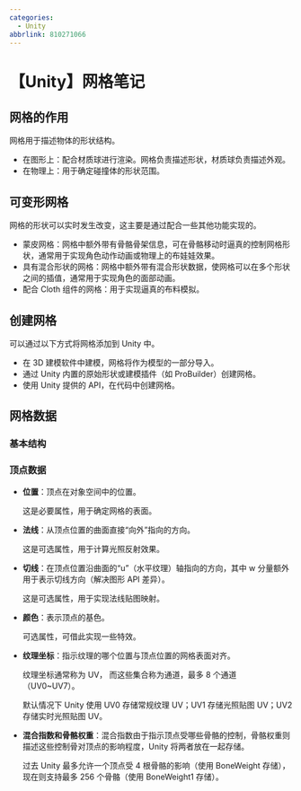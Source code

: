 ```yaml
---
categories:
  - Unity
abbrlink: 810271066
---
```


# 【Unity】网格笔记

## 网格的作用

网格用于描述物体的形状结构。

- 在图形上：配合材质球进行渲染。网格负责描述形状，材质球负责描述外观。
- 在物理上：用于确定碰撞体的形状范围。

## 可变形网格

网格的形状可以实时发生改变，这主要是通过配合一些其他功能实现的。

- 蒙皮网格：网格中额外带有骨骼骨架信息，可在骨骼移动时逼真的控制网格形状，通常用于实现角色动作动画或物理上的布娃娃效果。
- 具有混合形状的网格：网格中额外带有混合形状数据，使网格可以在多个形状之间的插值，通常用于实现角色的面部动画。
- 配合 Cloth 组件的网格：用于实现逼真的布料模拟。

## 创建网格

可以通过以下方式将网格添加到 Unity 中。

- 在 3D 建模软件中建模，网格将作为模型的一部分导入。
- 通过 Unity 内置的原始形状或建模插件（如 ProBuilder）创建网格。
- 使用 Unity 提供的 API，在代码中创建网格。

## 网格数据

### 基本结构


### 顶点数据



- **位置**：顶点在对象空间中的位置。

  这是必要属性，用于确定网格的表面。

- **法线**：从顶点位置的曲面直接“向外”指向的方向。

  这是可选属性，用于计算光照反射效果。

- **切线**：在顶点位置沿曲面的“u”（水平纹理）轴指向的方向，其中 w 分量额外用于表示切线方向（解决图形 API 差异）。

  这是可选属性，用于实现法线贴图映射。

- **颜色**：表示顶点的基色。

  可选属性，可借此实现一些特效。

- **纹理坐标**：指示纹理的哪个位置与顶点位置的网格表面对齐。

  纹理坐标通常称为 UV， 而这些集合称为通道，最多 8 个通道（UV0~UV7）。

  默认情况下 Unity 使用 UV0 存储常规纹理 UV；UV1 存储光照贴图 UV；UV2 存储实时光照贴图 UV。

- **混合指数和骨骼权重**：混合指数由于指示顶点受哪些骨骼的控制，骨骼权重则描述这些控制骨对顶点的影响程度，Unity 将两者放在一起存储。

  过去 Unity 最多允许一个顶点受 4 根骨骼的影响（使用 BoneWeight 存储），现在则支持最多 256 个骨骼（使用 BoneWeight1 存储）。
